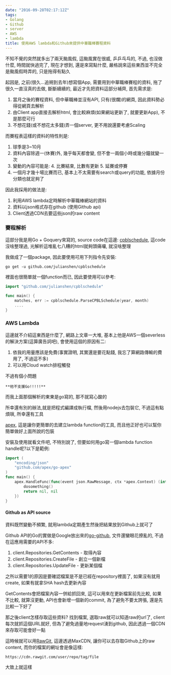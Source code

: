 ```yaml
---
date: "2016-09-28T02:17:12Z"
tags:
- Golang
- Github
- server
- AWS
- lambda
title: 使用AWS lambda和Github來提供中華職棒賽程資料
---
```


不知不覺的突然就多出了兩天颱風假, 這颱風實在很威, 乒乒乓乓的, 不過, 也沒做什麼, 時間就快過完了, 現在才想到, 還是來寫點什麼, 嚴格說來這些東西並不完全是颱風假時弄的, 只是拖得有點久

起因是, 之前(很久...追朔到去年)想寫個App, 需要用到中華職棒賽程的資料, 拖了很久一直沒真的去做, 斷斷續續的, 最近才先把資料這部分補齊, 首先需求是:

1. 當月之後的賽程資料, 但中華職棒並沒有API, 只有(很爛)的網頁, 因此資料勢必得從網頁去解析
2. 由Client app直接去解析html, 會比較麻煩(如果網站更新了, 就要更新App), 不是那麼可行
3. 不想花錢(或不想花太多錢)弄一個server, 更不用說還要考慮Scaling

而賽程表這樣的資料的特性則是:

1. 球季是3~10月
2. 資料內容除週一(休賽)外, 幾乎每天都會變, 但不會一兩個小時或幾分鐘就變一次
3. 變動的內容可能是:
	4. 比賽結束, 比數有更新
	5. 延賽或停賽
6. 一個月才幾十場比賽而已, 基本上不太需要有search或query的功能, 依據月份分類也就足夠了

因此我採用的做法是:

1. 利用AWS lambda定時解析中華職棒網站的資料
2. 資料以json格式存在github (使用Github api)
3. Client透過CDN去要這些json的raw content

### 賽程解析 ###

這部分我是用Go + Goquery來寫的, source code在這邊: [cpblschedule](https://github.com/julianshen/cpblschedule), 這code沒啥整理過, 光解析這堆亂七八糟的html就夠頭痛囉, 就沒啥整理

我做成了一個package, 因此要使用可用下列指令先安裝:

``` go get -u github.com/julianshen/cpblschedule ```

裡面也很簡單就一個function而已, 因此要使用可以參考:

```go
import "github.com/julianshen/cpblschedule"

func main() {
	matches, err := cpblschedule.ParseCPBLSchedule(year, month)
    ....
}
```

### AWS Lambda ###

這邊就不介紹這東西是什麼了, 網路上文章一大堆, 基本上他是AWS一個severless的解決方案(這算廣告詞吧), 會使用這個的原因有二:

1. 依我的用量應該是免費(事實證明, 其實還是要花點錢, 我忘了算網路傳輸的費用了, 不過這不多)
2. 可以用Cloud watch排程觸發

不過有個小問題

	**他不支援Go!!!!!**

而我上面那個解析的東東是go寫的, 那不就寫心酸的

所幸還有別的辦法,就是把程式編譯成執行檔, 然後用nodejs去包裝它, 不過這有點煩瑣, 所幸還有工具

[apex](https://github.com/apex/apex), 這是讓你更簡單的去建立lambda function的工具, 而且他正好也可以幫你簡單做好上面所說的包裝

安裝及使用就看文件吧, 不特別說了, 但要如何用go寫一個lambda function handle呢?以下是範例:

```go
import (
	"encoding/json"
	"github.com/apex/go-apex"
)
func main() {
	apex.HandleFunc(func(event json.RawMessage, ctx *apex.Context) (interface{}, error) {
		dosomething()
		return nil, nil
	})
}
```

#### Github as API source ####

資料既然變動不頻繁, 就用lambda定期產生然後把結果放到Github上就可了

Github API的Go的實做是Google放出來的[go-github](https://github.com/google/go-github/), 文件還蠻眼花撩亂的, 不過在這應用需要的API不多:

1. client.Repositories.GetContents - 取得內容
2. client.Repositories.CreateFile - 創立一個新檔
3. client.Repositories.UpdateFile - 更新某個檔

之所以需要1的原因是要確認檔案是不是已經在repository裡面了, 如果沒有就用create, 如果有就拿SHA hash去更新內容

GetContents會把檔案內容一併給抓回來, 這可以用來在更新檔案前先比較, 如果不比較, 就算沒更動, API也會新增一個新的commit, 為了避免不要太誇張, 還是先比較一下好了

那之後client怎樣存取這些資料? 找到檔案, 選取raw就可以知道raw的url了, client每次就抓這個URL就好, 但為了避免過量地request湧到github, 因此透過一個CDN來存取可能會好一點

這時候就可以用[RawGit](http://rawgit.com), 這邊透過MaxCDN, 讓你可以去存取Github上的raw content, 而你的檔案的網址會是像這樣:  

	https://cdn.rawgit.com/user/repo/tag/file

大致上就這樣